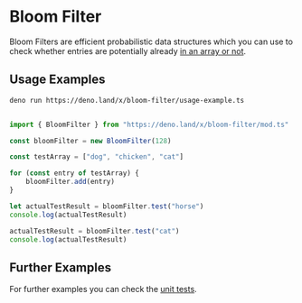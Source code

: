 # Bloom Filter

Bloom Filters are efficient probabilistic data structures which you can use to check whether entries are potentially already [in an array or not](https://www.youtube.com/watch?v=gBygn3cVP80).

## Usage Examples

```sh
deno run https://deno.land/x/bloom-filter/usage-example.ts
```


```ts

import { BloomFilter } from "https://deno.land/x/bloom-filter/mod.ts"

const bloomFilter = new BloomFilter(128)

const testArray = ["dog", "chicken", "cat"]

for (const entry of testArray) {
    bloomFilter.add(entry)
}

let actualTestResult = bloomFilter.test("horse")
console.log(actualTestResult)

actualTestResult = bloomFilter.test("cat")
console.log(actualTestResult)

```
  
## Further Examples  
For further examples you can check the [unit tests](https://github.com/michael-spengler/bloom-filter/blob/main/src/bloom-filter.spec.ts).
